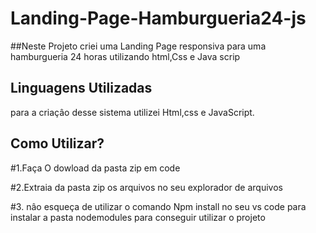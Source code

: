 # Landing-Page-Hamburgueria24-js
##Neste Projeto criei uma Landing Page responsiva para uma hamburgueria 24 horas utilizando html,Css e Java scrip



## Linguagens Utilizadas
para a criaçâo desse sistema utilizei Html,css e JavaScript.

## Como Utilizar?
#1.Faça O dowload da pasta zip em code

#2.Extraia  da pasta zip os arquivos no seu explorador de arquivos

#3. nâo esqueça de utilizar o comando Npm install no seu vs code para instalar a pasta nodemodules  para conseguir utilizar o projeto

